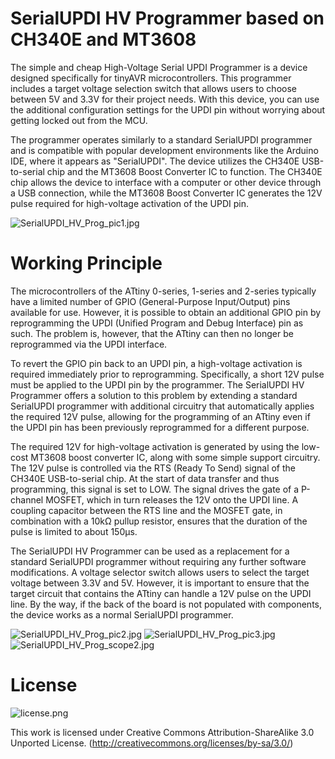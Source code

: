 # SerialUPDI HV Programmer based on CH340E and MT3608
The simple and cheap High-Voltage Serial UPDI Programmer is a device designed specifically for tinyAVR microcontrollers. This programmer includes a target voltage selection switch that allows users to choose between 5V and 3.3V for their project needs. With this device, you can use the additional configuration settings for the UPDI pin without worrying about getting locked out from the MCU.

The programmer operates similarly to a standard SerialUPDI programmer and is compatible with popular development environments like the Arduino IDE, where it appears as "SerialUPDI". The device utilizes the CH340E USB-to-serial chip and the MT3608 Boost Converter IC to function. The CH340E chip allows the device to interface with a computer or other device through a USB connection, while the MT3608 Boost Converter IC generates the 12V pulse required for high-voltage activation of the UPDI pin.

![SerialUPDI_HV_Prog_pic1.jpg](https://raw.githubusercontent.com/wagiminator/AVR-Programmer/master/SerialUPDI_HV_Programmer/documentation/SerialUPDI_HV_Prog_pic1.jpg)

# Working Principle
The microcontrollers of the ATtiny 0-series, 1-series and 2-series typically have a limited number of GPIO (General-Purpose Input/Output) pins available for use. However, it is possible to obtain an additional GPIO pin by reprogramming the UPDI (Unified Program and Debug Interface) pin as such. The problem is, however, that the ATtiny can then no longer be reprogrammed via the UPDI interface.

To revert the GPIO pin back to an UPDI pin, a high-voltage activation is required immediately prior to reprogramming. Specifically, a short 12V pulse must be applied to the UPDI pin by the programmer. The SerialUPDI HV Programmer offers a solution to this problem by extending a standard SerialUPDI programmer with additional circuitry that automatically applies the required 12V pulse, allowing for the programming of an ATtiny even if the UPDI pin has been previously reprogrammed for a different purpose.

The required 12V for high-voltage activation is generated by using the low-cost MT3608 boost converter IC, along with some simple support circuitry. The 12V pulse is controlled via the RTS (Ready To Send) signal of the CH340E USB-to-serial chip. At the start of data transfer and thus programming, this signal is set to LOW. The signal drives the gate of a P-channel MOSFET, which in turn releases the 12V onto the UPDI line. A coupling capacitor between the RTS line and the MOSFET gate, in combination with a 10kΩ pullup resistor, ensures that the duration of the pulse is limited to about 150µs.

The SerialUPDI HV Programmer can be used as a replacement for a standard SerialUPDI programmer without requiring any further software modifications. A voltage selector switch allows users to select the target voltage between 3.3V and 5V. However, it is important to ensure that the target circuit that contains the ATtiny can handle a 12V pulse on the UPDI line. By the way, if the back of the board is not populated with components, the device works as a normal SerialUPDI programmer.

![SerialUPDI_HV_Prog_pic2.jpg](https://raw.githubusercontent.com/wagiminator/AVR-Programmer/master/SerialUPDI_HV_Programmer/documentation/SerialUPDI_HV_Prog_pic2.jpg)
![SerialUPDI_HV_Prog_pic3.jpg](https://raw.githubusercontent.com/wagiminator/AVR-Programmer/master/SerialUPDI_HV_Programmer/documentation/SerialUPDI_HV_Prog_pic3.jpg)
![SerialUPDI_HV_Prog_scope2.jpg](https://raw.githubusercontent.com/wagiminator/AVR-Programmer/master/SerialUPDI_HV_Programmer/documentation/SerialUPDI_HV_Prog_scope2.jpg)

# License
![license.png](https://i.creativecommons.org/l/by-sa/3.0/88x31.png)

This work is licensed under Creative Commons Attribution-ShareAlike 3.0 Unported License. 
(http://creativecommons.org/licenses/by-sa/3.0/)
